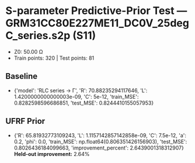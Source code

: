 # S-parameter Predictive-Prior Test — GRM31CC80E227ME11_DC0V_25degC_series.s2p (S11)
- Z0: 50.00 Ω
- Train points: 320  |  Test points: 81

## Baseline
- {'model': 'RLC series -> Γ', 'R': 70.88235294117646, 'L': 1.4200000000000003e-09, 'C': 5e-12, 'train_MSE': 0.8282598596686851, 'test_MSE': 0.8244410155057953}

## UFRF Prior
- {'R': 65.81932773109243, 'L': 1.1157142857142858e-09, 'C': 7.5e-12, 'a': 0.2, 'phi': 0.0, 'train_MSE': np.float64(0.806351426156903), 'test_MSE': 0.8026436184099663, 'improvement_percent': 2.6439001318312907}
**Held-out improvement:** 2.64%